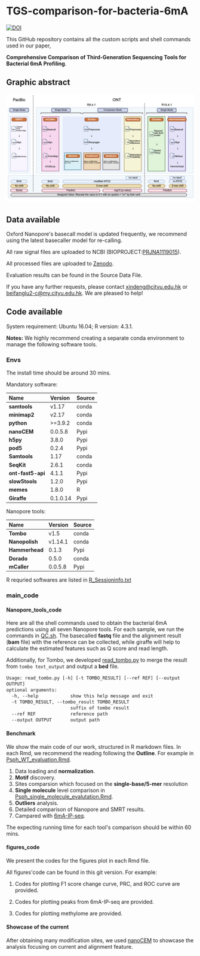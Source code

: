 # TGS-comparison-for-bacteria-6mA

[![DOI](https://zenodo.org/badge/DOI/10.5281/zenodo.15165726.svg)](https://doi.org/10.5281/zenodo.15165726)

This GitHub repository contains all the custom scripts and shell commands used in our paper,

**Comprehensive Comparison of Third-Generation Sequencing Tools for Bacterial 6mA Profiling**.


## Graphic abstract
![abstract](readme_fig/Workflow.png)
## Data available
Oxford Nanopore's basecall model is updated frequently, we recommend using the latest basecaller model for re-calling. 

All raw signal files are uploaded to NCBI (BIOPROJECT:[PRJNA1119015](https://ncbi.nlm.nih.gov/bioproject/?term=PRJNA1119015)).

All processed files are uploaded to [Zenodo](10.5281/zenodo.15165726).

Evaluation results can be found in the Source Data File.

If you have any further requests, please contact xindeng@cityu.edu.hk or beifanglu2-c@my.cityu.edu.hk. We are pleased to help!

## Code available

System requirement: Ubuntu 16.04; R version: 4.3.1.

**Notes:** We highly recommend creating a separate conda environment to manage the following software tools.

### Envs

The install time should be around 30 mins.

Mandatory software:

| Name         | Version  | Source|
|:-------------|:---------|:--------|
| **samtools** | v1.17    |conda|
| **minimap2** | v2.17    |conda|
| **python**   | \>=3.9.2 |conda|
| **nanoCEM**  | 0.0.5.8  |Pypi|
| **h5py**  | 3.8.0  |Pypi|
| **pod5**  | 0.2.4  |Pypi|
| **Samtools**  | 1.17  |conda|
| **SeqKit**  | 2.6.1  |conda|
| **ont-fast5-api**  | 4.1.1  |Pypi|
| **slow5tools**  | 1.2.0  |Pypi|
| **memes**  | 1.8.0  |R|
| **Giraffe**  | 0.1.0.14  |Pypi|


Nanopore tools:


| Name            | Version | Source|
|:----------------|:--------|:--------|
| **Tombo**       | v1.5    |conda|
| **Nanopolish**  | v1.14.1 |conda|
| **Hammerhead** | 0.1.3   |Pypi|
| **Dorado**  | 0.5.0  |conda|
| **mCaller**  | 0.0.5.8  |Pypi|


R requried softwares are listed in [R_Sessioninfo.txt](main_code/R_Sessioninfo.txt)


### main_code
#### Nanopore_tools_code
Here are all the shell commands used to obtain the bacterial 6mA predictions using all seven Nanopore tools.
For each sample, we run the commands in [QC.sh](main_code/Benchmark_code/QC.sh). The basecalled **fastq** file and the alignment result (**bam** file) with the reference can be collected,
while giraffe will help to calculate the estimated features such as Q score and read length.

Additionally, for Tombo, we developed [read_tombo.py](main_code/Nanopore_tools_code/read_tombo.py) to merge the result from `tombo text_output` and output a **bed** file.

    Usage: read_tombo.py [-h] [-t TOMBO_RESULT] [--ref REF] [--output OUTPUT]
    optional arguments:                                                      
      -h, --help            show this help message and exit                  
      -t TOMBO_RESULT, --tombo_result TOMBO_RESULT                       
                            suffix of tombo result                           
      --ref REF             reference path                                   
      --output OUTPUT       output path   

#### Benchmark
We show the main code of our work, structured in R markdown files.
In each Rmd, we recommend the reading following the **Outline**.
For example in [Psph_WT_evaluation.Rmd](main_code/Benchmark_code/Psph_WT_evaluation.Rmd). 
1. Data loading and **normalization**.
2. **Motif** discovery.
3. Sites comparsion which focused on the **single-base/5-mer** resolution
4. **Single molecule** level comparison in [Psph_single_molecule_evalutation.Rmd](main_code/Benchmark_code/Psph_single_molecule_evalutation.Rmd). 
5. **Outliers** analysis.
6. Detailed comparison of Nanopore and SMRT results.
7. Campared with [6mA-IP-seq](main_code/Benchmark_code/Psph_IPseq_annotation.Rmd).

The expecting running time for each tool's comparison should be within 60 mins.


#### figures_code
We present the codes for the figures plot in each Rmd file.

All figures'code can be found in this git version. For example:

1. Codes for plotting F1 score change curve, PRC, and ROC curve are provided.

2. Codes for plotting peaks from 6mA-IP-seq are provided.

3. Codes for plotting methylome are provided.


#### Showcase of the current
After obtaining many modification sites, 
we used [nanoCEM](https://github.com/lrslab/nanoCEM) to showcase the analysis focusing on current and alignment feature.

